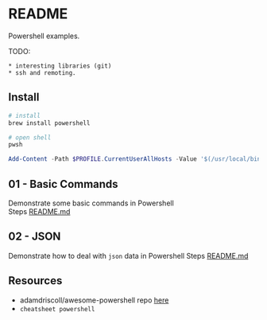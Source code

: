 # README

Powershell examples.

TODO:

    * interesting libraries (git)
    * ssh and remoting.  


## Install

```sh
# install
brew install powershell
```

```sh
# open shell
pwsh
```

```ps1
Add-Content -Path $PROFILE.CurrentUserAllHosts -Value '$(/usr/local/bin/brew shellenv) | Invoke-Expression'
```

## 01 - Basic Commands

Demonstrate some basic commands in Powershell  
Steps [README.md](./01_basic_commands/README.md)  

## 02 - JSON

Demonstrate how to deal with `json` data in Powershell
Steps [README.md](./02_json/README.md)  

## Resources

* adamdriscoll/awesome-powershell repo [here](https://github.com/adamdriscoll/awesome-powershell)
* `cheatsheet powershell`
